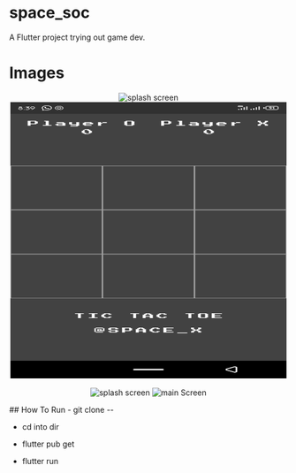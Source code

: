 # space_soc

A Flutter project trying out game dev.

# Images

<p align="center">
  <img src="assets/images/img1" width="350" title="splash screen">
  <img src="https://github.com/ebubechi/tictactoe_game/blob/main/assets/images/img2.png" height="500" width="500" alt="main Screen">
</p>
<p align="center">
  <img src="assets/images/img3" width="350" title="splash screen">
  <img src="assets/images/img4" width="350" alt="main Screen">
</p>
## How To Run
- git clone --

- cd into dir

- flutter pub get

- flutter run
